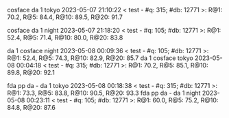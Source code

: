 cosface da 1 tokyo
2023-05-07 21:10:22   < test - #q: 315; #db: 12771 >: R@1: 70.2, R@5: 84.4, R@10: 89.5, R@20: 91.7

cosface da 1 night
2023-05-07 21:18:20   < test - #q: 105; #db: 12771 >: R@1: 52.4, R@5: 71.4, R@10: 80.0, R@20: 83.8

da 1 cosface night
2023-05-08 00:09:36   < test - #q: 105; #db: 12771 >: R@1: 52.4, R@5: 74.3, R@10: 82.9, R@20: 85.7
da 1 cosface tokyo
2023-05-08 00:04:18   < test - #q: 315; #db: 12771 >: R@1: 70.2, R@5: 85.1, R@10: 89.8, R@20: 92.1
 
fda pp da - da 1 tokyo
2023-05-08 00:18:38   < test - #q: 315; #db: 12771 >: R@1: 73.3, R@5: 83.8, R@10: 90.5, R@20: 93.3
fda pp da - da 1 night
2023-05-08 00:23:11   < test - #q: 105; #db: 12771 >: R@1: 60.0, R@5: 75.2, R@10: 84.8, R@20: 87.6